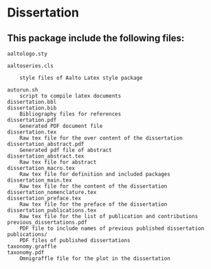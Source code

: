 
Dissertation
============



**This package include the following files:**
------------------------------------

    aaltologo.sty

    aaltoseries.cls

        style files of Aalto Latex style package

    autorun.sh
        script to compile latex documents
    dissertation.bbl
    dissertation.bib
        Bibliography files for references
    dissertation.pdf
        Generated PDF document file
    dissertation.tex
        Raw tex file for the over content of the dissertation
    dissertation_abstract.pdf
        Generated pdf file of abstract
    dissertation_abstract.tex
        Raw tex file for abstract
    dissertation_macro.tex
        Raw tex file for definition and included packages
    dissertation_main.tex
        Raw tex file for the content of the dissertation
    dissertation_nomenclature.tex
    dissertation_preface.tex
        Raw tex file for the preface of the dissertation
    dissertation_publications.tex
        Raw tex file for the list of publication and contributions
    previous_dissertations.pdf
        PDF file to include names of previous published dissertation 
    publications/
        PDF files of published dissertations
    taxonomy.graffle
    taxonomy.pdf
        Omnigraffle file for the plot in the dissertation
